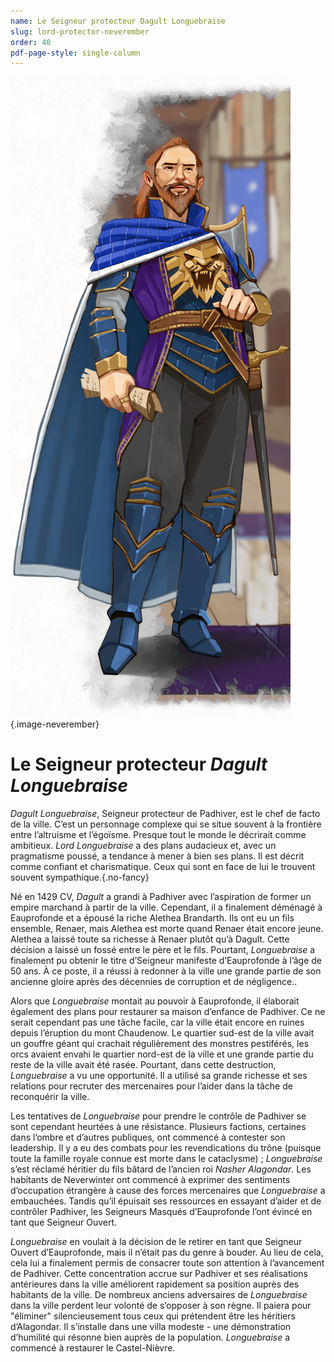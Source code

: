 ```yaml
---
name: Le Seigneur protecteur Dagult Longuebraise
slug: lord-protector-neverember
order: 40
pdf-page-style: single-column
---
```


![Lord Longuebraise](Images/LordNeverember.jpg){.image-neverember}

# Le Seigneur protecteur *Dagult Longuebraise*

*Dagult Longuebraise*, Seigneur protecteur de Padhiver, est le chef de facto de la ville. C’est un personnage complexe qui se situe souvent à la frontière entre l’altruisme et l’égoïsme. Presque tout le monde le décrirait comme ambitieux. *Lord Longuebraise* a des plans audacieux et, avec un pragmatisme poussé, a tendance à mener à bien ses plans. Il est décrit comme confiant et charismatique. Ceux qui sont en face de lui le trouvent souvent sympathique.{.no-fancy}

Né en 1429 CV, *Dagult* a grandi à Padhiver avec l’aspiration de former un empire marchand à partir de la ville. Cependant, il a finalement déménagé à Eauprofonde et a épousé la riche Alethea Brandarth. Ils ont eu un fils ensemble, Renaer, mais Alethea est morte quand Renaer était encore jeune. Alethea a laissé toute sa richesse à Renaer plutôt qu’à Dagult. Cette décision a laissé un fossé entre le père et le fils. Pourtant, *Longuebraise* a finalement pu obtenir le titre d’Seigneur manifeste  d’Eauprofonde à l’âge de 50 ans. À ce poste, il a réussi à redonner à la ville une grande partie de son ancienne gloire après des décennies de corruption et de négligence..

Alors que *Longuebraise* montait au pouvoir à Eauprofonde, il élaborait également des plans pour restaurer sa maison d’enfance de Padhiver. Ce ne serait cependant pas une tâche facile, car la ville était encore en ruines depuis l’éruption du mont Chaudenow. Le quartier sud-est de la ville avait un gouffre géant qui crachait régulièrement des monstres pestiférés, les orcs avaient envahi le quartier nord-est de la ville et une grande partie du reste de la ville avait été rasée. Pourtant, dans cette destruction, *Longuebraise* a vu une opportunité. Il a utilisé sa grande richesse et ses relations pour recruter des mercenaires pour l’aider dans la tâche de reconquérir la ville.

Les tentatives de *Longuebraise* pour prendre le contrôle de Padhiver se sont cependant heurtées à une résistance. Plusieurs factions, certaines dans l’ombre et d’autres publiques, ont commencé à contester son leadership. Il y a eu des combats pour les revendications du trône (puisque toute la famille royale connue est morte dans le cataclysme) ; *Longuebraise* s’est réclamé héritier du fils bâtard de l’ancien roi *Nasher Alagondar*. Les habitants de Neverwinter ont commencé à exprimer des sentiments d’occupation étrangère à cause des forces mercenaires que *Longuebraise* a embauchées. Tandis qu’il épuisait ses ressources en essayant d’aider et de contrôler Padhiver, les Seigneurs Masqués d’Eauprofonde l’ont évincé en tant que Seigneur Ouvert.

*Longuebraise* en voulait à la décision de le retirer en tant que Seigneur Ouvert d’Eauprofonde, mais il n’était pas du genre à bouder. Au lieu de cela, cela lui a finalement permis de consacrer toute son attention à l’avancement de Padhiver. Cette concentration accrue sur Padhiver et ses réalisations antérieures dans la ville améliorent rapidement sa position auprès des habitants de la ville. De nombreux anciens adversaires de *Longuebraise* dans la ville perdent leur volonté de s’opposer à son règne. Il paiera pour "éliminer" silencieusement tous ceux qui prétendent être les héritiers d’Alagondar. Il s’installe dans une villa modeste - une démonstration d’humilité qui résonne bien auprès de la population. *Longuebraise* a commencé à restaurer le Castel-Nièvre.

